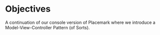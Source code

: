 # Objectives

A continuation of our console version of Placemark where we introduce a Model-View-Controller Pattern (of Sorts).
